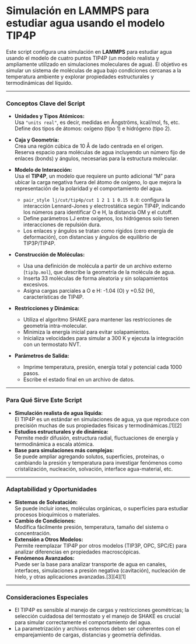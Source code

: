 # Simulación en **LAMMPS** para estudiar agua usando el modelo TIP4P 

Este script configura una simulación en **LAMMPS** para estudiar agua usando el modelo de cuatro puntos TIP4P (un modelo realista y ampliamente utilizado en simulaciones moleculares de agua). El objetivo es simular un sistema de moléculas de agua bajo condiciones cercanas a la temperatura ambiente y explorar propiedades estructurales y termodinámicas del líquido.

***

### Conceptos Clave del Script

- **Unidades y Tipos Atómicos:**  
  Usa `"units real"`, es decir, medidas en Ångströms, kcal/mol, fs, etc.  
  Define dos tipos de átomos: oxígeno (tipo 1) e hidrógeno (tipo 2).

- **Caja y Geometría:**  
  Crea una región cúbica de 10 Å de lado centrada en el origen.  
  Reserva espacio para moléculas de agua incluyendo un número fijo de enlaces (bonds) y ángulos, necesarias para la estructura molecular.

- **Modelo de Interacción:**  
  Usa el **TIP4P**, un modelo que requiere un punto adicional “M” para ubicar la carga negativa fuera del átomo de oxígeno, lo que mejora la representación de la polaridad y el comportamiento del agua.  
  - `pair_style lj/cut/tip4p/cut 1 2 1 1 0.15 8.0`: configura la interacción Lennard-Jones y electrostática según TIP4P, indicando los números para identificar O e H, la distancia OM y el cutoff.
  - Define parámetros LJ entre oxígenos, los hidrógenos solo tienen interacciones de repulsión dura.
  - Los enlaces y ángulos se tratan como rígidos (cero energía de deformación), con distancias y ángulos de equilibrio de TIP3P/TIP4P.

- **Construcción de Moléculas:**  
  - Usa una definición de molécula a partir de un archivo externo (`tip3p.mol`), que describe la geometría de la molécula de agua.
  - Inserta 33 moléculas de forma aleatoria y sin solapamientos excesivos.
  - Asigna cargas parciales a O e H: -1.04 (O) y +0.52 (H), características de TIP4P.

- **Restricciones y Dinámica:**  
  - Utiliza el algoritmo SHAKE para mantener las restricciones de geometría intra-molecular.
  - Minimiza la energía inicial para evitar solapamientos.
  - Inicializa velocidades para simular a 300 K y ejecuta la integración con un termostato NVT.

- **Parámetros de Salida:**  
  - Imprime temperatura, presión, energía total y potencial cada 1000 pasos.
  - Escribe el estado final en un archivo de datos.

***

### Para Qué Sirve Este Script

- **Simulación realista de agua líquida:**  
  El TIP4P es un estándar en simulaciones de agua, ya que reproduce con precisión muchas de sus propiedades físicas y termodinámicas.[1][2]
- **Estudios estructurales y de dinámica:**  
  Permite medir difusión, estructura radial, fluctuaciones de energía y termodinámica a escala atómica.
- **Base para simulaciones más complejas:**  
  Se puede ampliar agregando solutos, superficies, proteínas, o cambiando la presión y temperatura para investigar fenómenos como cristalización, nucleación, solvación, interface agua-material, etc.

***

### Adaptabilidad y Oportunidades

- **Sistemas de Solvatación:**  
  Se puede incluir iones, moléculas orgánicas, o superficies para estudiar procesos bioquímicos o materiales.
- **Cambio de Condiciones:**  
  Modifica fácilmente presión, temperatura, tamaño del sistema o concentración.
- **Extensión a Otros Modelos:**  
  Permite reemplazar TIP4P por otros modelos (TIP3P, OPC, SPC/E) para analizar diferencias en propiedades macroscópicas.
- **Fenómenos Avanzados:**  
  Puede ser la base para analizar transporte de agua en canales, interfaces, simulaciones a presión negativa (cavitación), nucleación de hielo, y otras aplicaciones avanzadas.[3][4][1]

***

### Consideraciones Especiales

- El TIP4P es sensible al manejo de cargas y restricciones geométricas; la selección cuidadosa del termostato y el manejo de SHAKE es crucial para simular correctamente el comportamiento del agua.
- La parametrización y archivos externos deben ser coherentes con el emparejamiento de cargas, distancias y geometría definidas.
